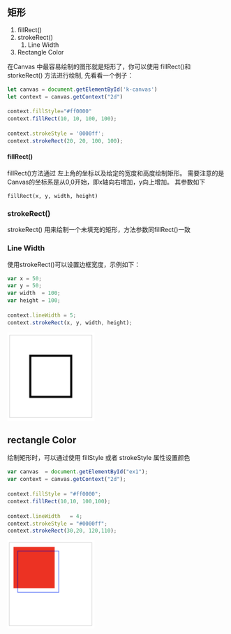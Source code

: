 ## 矩形

1. fillRect()
2. strokeRect()
    1. Line Width
3. Rectangle Color

在Canvas 中最容易绘制的图形就是矩形了，你可以使用 fillRect()和 storkeRect() 方法进行绘制, 先看看一个例子：

```js
let canvas = document.getElementById('k-canvas')
let context = canvas.getContext("2d")

context.fillStyle="#ff0000"
context.fillRect(10, 10, 100, 100);

context.strokeStyle = '0000ff';
context.strokeRect(20, 20, 100, 100);
```

#### fillRect()

fillRect()方法通过 左上角的坐标以及给定的宽度和高度绘制矩形。 需要注意的是Canvas的坐标系是从0,0开始，即x轴向右增加，y向上增加。
其参数如下

```
fillRect(x, y, width, height)
```

### strokeRect()

strokeRect() 用来绘制一个未填充的矩形，方法参数同fillRect()一致

### Line Width

使用strokeRect()可以设置边框宽度，示例如下：

```js
var x = 50;
var y = 50;
var width  = 100;
var height = 100;

context.lineWidth = 5;
context.strokeRect(x, y, width, height);
```

<img src='./img/03.png' width=200>

## rectangle Color

绘制矩形时，可以通过使用 fillStyle 或者 strokeStyle 属性设置颜色

```js
var canvas  = document.getElementById("ex1");
var context = canvas.getContext("2d");

context.fillStyle = "#ff0000";
context.fillRect(10,10, 100,100);

context.lineWidth   = 4;
context.strokeStyle = "#0000ff";
context.strokeRect(30,20, 120,110);
```

<img src='./img/04.png' width=200>